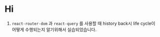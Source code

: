# Hi

1. `react-router-dom` 과 `react-query` 를 사용할 때 history back시 life cycle이 어떻게 수행되는지 알기위해서 실습되었습니다.

